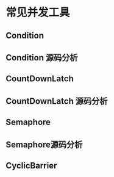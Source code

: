 # 常见并发工具

## Condition

## Condition 源码分析

## CountDownLatch


## CountDownLatch 源码分析

## Semaphore

## Semaphore源码分析

## CyclicBarrier
